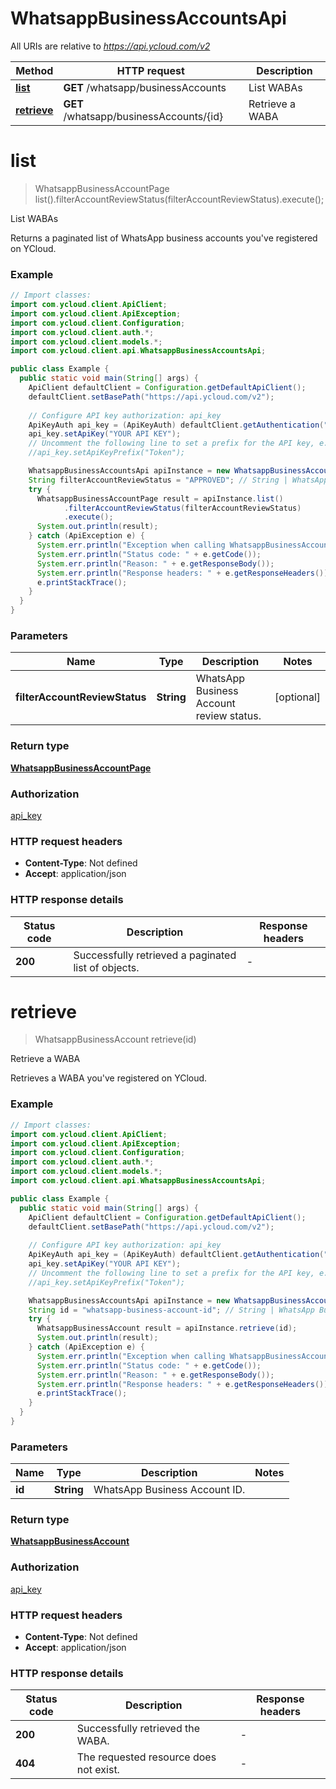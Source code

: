 # WhatsappBusinessAccountsApi

All URIs are relative to *https://api.ycloud.com/v2*

| Method | HTTP request | Description |
|------------- | ------------- | -------------|
| [**list**](WhatsappBusinessAccountsApi.md#list) | **GET** /whatsapp/businessAccounts | List WABAs |
| [**retrieve**](WhatsappBusinessAccountsApi.md#retrieve) | **GET** /whatsapp/businessAccounts/{id} | Retrieve a WABA |


<a name="list"></a>
# **list**
> WhatsappBusinessAccountPage list().filterAccountReviewStatus(filterAccountReviewStatus).execute();

List WABAs

Returns a paginated list of WhatsApp business accounts you&#39;ve registered on YCloud.

### Example
```java
// Import classes:
import com.ycloud.client.ApiClient;
import com.ycloud.client.ApiException;
import com.ycloud.client.Configuration;
import com.ycloud.client.auth.*;
import com.ycloud.client.models.*;
import com.ycloud.client.api.WhatsappBusinessAccountsApi;

public class Example {
  public static void main(String[] args) {
    ApiClient defaultClient = Configuration.getDefaultApiClient();
    defaultClient.setBasePath("https://api.ycloud.com/v2");
    
    // Configure API key authorization: api_key
    ApiKeyAuth api_key = (ApiKeyAuth) defaultClient.getAuthentication("api_key");
    api_key.setApiKey("YOUR API KEY");
    // Uncomment the following line to set a prefix for the API key, e.g. "Token" (defaults to null)
    //api_key.setApiKeyPrefix("Token");

    WhatsappBusinessAccountsApi apiInstance = new WhatsappBusinessAccountsApi(defaultClient);
    String filterAccountReviewStatus = "APPROVED"; // String | WhatsApp Business Account review status.
    try {
      WhatsappBusinessAccountPage result = apiInstance.list()
            .filterAccountReviewStatus(filterAccountReviewStatus)
            .execute();
      System.out.println(result);
    } catch (ApiException e) {
      System.err.println("Exception when calling WhatsappBusinessAccountsApi#list");
      System.err.println("Status code: " + e.getCode());
      System.err.println("Reason: " + e.getResponseBody());
      System.err.println("Response headers: " + e.getResponseHeaders());
      e.printStackTrace();
    }
  }
}
```

### Parameters

| Name | Type | Description  | Notes |
|------------- | ------------- | ------------- | -------------|
| **filterAccountReviewStatus** | **String**| WhatsApp Business Account review status. | [optional] |

### Return type

[**WhatsappBusinessAccountPage**](WhatsappBusinessAccountPage.md)

### Authorization

[api_key](../README.md#api_key)

### HTTP request headers

 - **Content-Type**: Not defined
 - **Accept**: application/json

### HTTP response details
| Status code | Description | Response headers |
|-------------|-------------|------------------|
| **200** | Successfully retrieved a paginated list of objects. |  -  |

<a name="retrieve"></a>
# **retrieve**
> WhatsappBusinessAccount retrieve(id)

Retrieve a WABA

Retrieves a WABA you&#39;ve registered on YCloud.

### Example
```java
// Import classes:
import com.ycloud.client.ApiClient;
import com.ycloud.client.ApiException;
import com.ycloud.client.Configuration;
import com.ycloud.client.auth.*;
import com.ycloud.client.models.*;
import com.ycloud.client.api.WhatsappBusinessAccountsApi;

public class Example {
  public static void main(String[] args) {
    ApiClient defaultClient = Configuration.getDefaultApiClient();
    defaultClient.setBasePath("https://api.ycloud.com/v2");
    
    // Configure API key authorization: api_key
    ApiKeyAuth api_key = (ApiKeyAuth) defaultClient.getAuthentication("api_key");
    api_key.setApiKey("YOUR API KEY");
    // Uncomment the following line to set a prefix for the API key, e.g. "Token" (defaults to null)
    //api_key.setApiKeyPrefix("Token");

    WhatsappBusinessAccountsApi apiInstance = new WhatsappBusinessAccountsApi(defaultClient);
    String id = "whatsapp-business-account-id"; // String | WhatsApp Business Account ID.
    try {
      WhatsappBusinessAccount result = apiInstance.retrieve(id);
      System.out.println(result);
    } catch (ApiException e) {
      System.err.println("Exception when calling WhatsappBusinessAccountsApi#retrieve");
      System.err.println("Status code: " + e.getCode());
      System.err.println("Reason: " + e.getResponseBody());
      System.err.println("Response headers: " + e.getResponseHeaders());
      e.printStackTrace();
    }
  }
}
```

### Parameters

| Name | Type | Description  | Notes |
|------------- | ------------- | ------------- | -------------|
| **id** | **String**| WhatsApp Business Account ID. | |

### Return type

[**WhatsappBusinessAccount**](WhatsappBusinessAccount.md)

### Authorization

[api_key](../README.md#api_key)

### HTTP request headers

 - **Content-Type**: Not defined
 - **Accept**: application/json

### HTTP response details
| Status code | Description | Response headers |
|-------------|-------------|------------------|
| **200** | Successfully retrieved the WABA. |  -  |
| **404** | The requested resource does not exist. |  -  |

